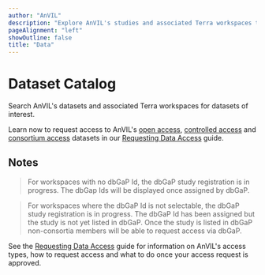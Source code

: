 ```yaml
---
author: "AnVIL"
description: "Explore AnVIL's studies and associated Terra workspaces to discover datasets of interest."
pageAlignment: "left"
showOutline: false
title: "Data"
---
```


# Dataset Catalog

Search AnVIL's datasets and associated Terra workspaces for datasets of interest. 

Learn now to request access to AnVIL's [open access](/learn/guides/requesting-data-access#data-access-types), [controlled access](/learn/guides/requesting-data-access#accessing-controlled-access-data) and [consortium access](/learn/guides/requesting-data-access#accessing-consortium-access-data) datasets in our [Requesting Data Access](/learn/guides/requesting-data-access) guide.


<data-dashboard></data-dashboard>

## Notes

> For workspaces with no dbGaP Id, the dbGaP study registration is in progress. The dbGap Ids will be displayed once assigned by dbGaP. 

>For workspaces where the dbGaP Id is not selectable, the dbGaP study registration is in progress.  The dbGaP Id has been assigned but the study is not yet listed in dbGaP. Once the study is listed in dbGaP non-consortia members will be able to request access via dbGaP.

 See the [Requesting Data Access](/learn/guides/requesting-data-access) guide for information on AnVIL's access types, how to request access and what to do once your access request is approved.
